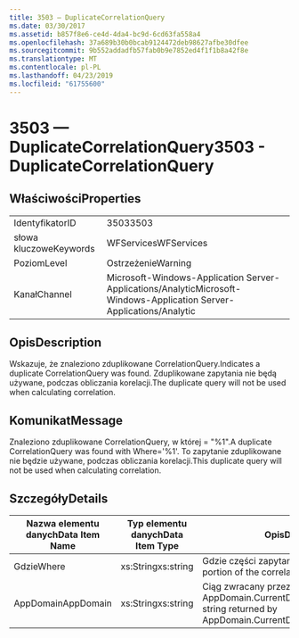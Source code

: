 ```yaml
---
title: 3503 — DuplicateCorrelationQuery
ms.date: 03/30/2017
ms.assetid: b857f8e6-ce4d-4da4-bc9d-6cd63fa558a4
ms.openlocfilehash: 37a689b30b0bcab9124472deb98627afbe30dfee
ms.sourcegitcommit: 9b552addadfb57fab0b9e7852ed4f1f1b8a42f8e
ms.translationtype: MT
ms.contentlocale: pl-PL
ms.lasthandoff: 04/23/2019
ms.locfileid: "61755600"
---
```

# <a name="3503---duplicatecorrelationquery"></a><span data-ttu-id="f2e53-102">3503 — DuplicateCorrelationQuery</span><span class="sxs-lookup"><span data-stu-id="f2e53-102">3503 - DuplicateCorrelationQuery</span></span>
## <a name="properties"></a><span data-ttu-id="f2e53-103">Właściwości</span><span class="sxs-lookup"><span data-stu-id="f2e53-103">Properties</span></span>  
  
|||  
|-|-|  
|<span data-ttu-id="f2e53-104">Identyfikator</span><span class="sxs-lookup"><span data-stu-id="f2e53-104">ID</span></span>|<span data-ttu-id="f2e53-105">3503</span><span class="sxs-lookup"><span data-stu-id="f2e53-105">3503</span></span>|  
|<span data-ttu-id="f2e53-106">słowa kluczowe</span><span class="sxs-lookup"><span data-stu-id="f2e53-106">Keywords</span></span>|<span data-ttu-id="f2e53-107">WFServices</span><span class="sxs-lookup"><span data-stu-id="f2e53-107">WFServices</span></span>|  
|<span data-ttu-id="f2e53-108">Poziom</span><span class="sxs-lookup"><span data-stu-id="f2e53-108">Level</span></span>|<span data-ttu-id="f2e53-109">Ostrzeżenie</span><span class="sxs-lookup"><span data-stu-id="f2e53-109">Warning</span></span>|  
|<span data-ttu-id="f2e53-110">Kanał</span><span class="sxs-lookup"><span data-stu-id="f2e53-110">Channel</span></span>|<span data-ttu-id="f2e53-111">Microsoft-Windows-Application Server-Applications/Analytic</span><span class="sxs-lookup"><span data-stu-id="f2e53-111">Microsoft-Windows-Application Server-Applications/Analytic</span></span>|  
  
## <a name="description"></a><span data-ttu-id="f2e53-112">Opis</span><span class="sxs-lookup"><span data-stu-id="f2e53-112">Description</span></span>  
 <span data-ttu-id="f2e53-113">Wskazuje, że znaleziono zduplikowane CorrelationQuery.</span><span class="sxs-lookup"><span data-stu-id="f2e53-113">Indicates a duplicate CorrelationQuery was found.</span></span> <span data-ttu-id="f2e53-114">Zduplikowane zapytania nie będą używane, podczas obliczania korelacji.</span><span class="sxs-lookup"><span data-stu-id="f2e53-114">The duplicate query will not be used when calculating correlation.</span></span>  
  
## <a name="message"></a><span data-ttu-id="f2e53-115">Komunikat</span><span class="sxs-lookup"><span data-stu-id="f2e53-115">Message</span></span>  
 <span data-ttu-id="f2e53-116">Znaleziono zduplikowane CorrelationQuery, w której = "%1".</span><span class="sxs-lookup"><span data-stu-id="f2e53-116">A duplicate CorrelationQuery was found with Where='%1'.</span></span> <span data-ttu-id="f2e53-117">To zapytanie zduplikowane nie będzie używane, podczas obliczania korelacji.</span><span class="sxs-lookup"><span data-stu-id="f2e53-117">This duplicate query will not be used when calculating correlation.</span></span>  
  
## <a name="details"></a><span data-ttu-id="f2e53-118">Szczegóły</span><span class="sxs-lookup"><span data-stu-id="f2e53-118">Details</span></span>  
  
|<span data-ttu-id="f2e53-119">Nazwa elementu danych</span><span class="sxs-lookup"><span data-stu-id="f2e53-119">Data Item Name</span></span>|<span data-ttu-id="f2e53-120">Typ elementu danych</span><span class="sxs-lookup"><span data-stu-id="f2e53-120">Data Item Type</span></span>|<span data-ttu-id="f2e53-121">Opis</span><span class="sxs-lookup"><span data-stu-id="f2e53-121">Description</span></span>|  
|--------------------|--------------------|-----------------|  
|<span data-ttu-id="f2e53-122">Gdzie</span><span class="sxs-lookup"><span data-stu-id="f2e53-122">Where</span></span>|<span data-ttu-id="f2e53-123">xs:String</span><span class="sxs-lookup"><span data-stu-id="f2e53-123">xs:string</span></span>|<span data-ttu-id="f2e53-124">Gdzie części zapytania korelacji.</span><span class="sxs-lookup"><span data-stu-id="f2e53-124">The Where portion of the correlation query.</span></span>|  
|<span data-ttu-id="f2e53-125">AppDomain</span><span class="sxs-lookup"><span data-stu-id="f2e53-125">AppDomain</span></span>|<span data-ttu-id="f2e53-126">xs:String</span><span class="sxs-lookup"><span data-stu-id="f2e53-126">xs:string</span></span>|<span data-ttu-id="f2e53-127">Ciąg zwracany przez AppDomain.CurrentDomain.FriendlyName.</span><span class="sxs-lookup"><span data-stu-id="f2e53-127">The string returned by AppDomain.CurrentDomain.FriendlyName.</span></span>|
